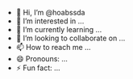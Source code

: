 - 👋 Hi, I’m @hoabssda
- 👀 I’m interested in ...
- 🌱 I’m currently learning ...
- 💞️ I’m looking to collaborate on ...
- 📫 How to reach me ...
- 😄 Pronouns: ...
- ⚡ Fun fact: ...

<!---
hoabssda/hoabssda is a ✨ special ✨ repository because its `README.md` (this file) appears on your GitHub profile.
You can click the Preview link to take a look at your changes.
--->
